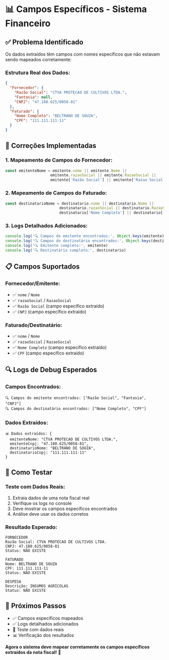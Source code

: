 # 📊 Campos Específicos - Sistema Financeiro

## ✅ **Problema Identificado**

Os dados extraídos têm campos com nomes específicos que não estavam sendo mapeados corretamente:

### **Estrutura Real dos Dados:**
```json
{
  "Fornecedor": {
    "Razão Social": "CTVA PROTECAO DE CULTIVOS LTDA.",
    "Fantasia": null,
    "CNPJ": "47.180.625/0058-81"
  },
  "Faturado": {
    "Nome Completo": "BELTRANO DE SOUZA",
    "CPF": "111.111.111-11"
  }
}
```

## 🔧 **Correções Implementadas**

### **1. Mapeamento de Campos do Fornecedor:**
```typescript
const emitenteNome = emitente.nome || emitente.Nome || 
                    emitente.razaoSocial || emitente.RazaoSocial || 
                    emitente['Razão Social'] || emitente['Razao Social'] || 'N/A'
```

### **2. Mapeamento de Campos do Faturado:**
```typescript
const destinatarioNome = destinatario.nome || destinatario.Nome || 
                        destinatario.razaoSocial || destinatario.RazaoSocial || 
                        destinatario['Nome Completo'] || destinatario['Nome Completo'] || 'N/A'
```

### **3. Logs Detalhados Adicionados:**
```typescript
console.log('🔍 Campos do emitente encontrados:', Object.keys(emitente))
console.log('🔍 Campos do destinatário encontrados:', Object.keys(destinatario))
console.log('🔍 Emitente completo:', emitente)
console.log('🔍 Destinatário completo:', destinatario)
```

## 📋 **Campos Suportados**

### **Fornecedor/Emitente:**
- ✅ `nome` / `Nome`
- ✅ `razaoSocial` / `RazaoSocial`
- ✅ `Razão Social` (campo específico extraído)
- ✅ `CNPJ` (campo específico extraído)

### **Faturado/Destinatário:**
- ✅ `nome` / `Nome`
- ✅ `razaoSocial` / `RazaoSocial`
- ✅ `Nome Completo` (campo específico extraído)
- ✅ `CPF` (campo específico extraído)

## 🔍 **Logs de Debug Esperados**

### **Campos Encontrados:**
```
🔍 Campos do emitente encontrados: ["Razão Social", "Fantasia", "CNPJ"]
🔍 Campos do destinatário encontrados: ["Nome Completo", "CPF"]
```

### **Dados Extraídos:**
```
📊 Dados extraídos: {
  emitenteNome: "CTVA PROTECAO DE CULTIVOS LTDA.",
  emitenteCnpj: "47.180.625/0058-81",
  destinatarioNome: "BELTRANO DE SOUZA",
  destinatarioCnpj: "111.111.111-11"
}
```

## 🧪 **Como Testar**

### **Teste com Dados Reais:**
1. Extraia dados de uma nota fiscal real
2. Verifique os logs no console
3. Deve mostrar os campos específicos encontrados
4. Análise deve usar os dados corretos

### **Resultado Esperado:**
```
FORNECEDOR
Razão Social: CTVA PROTECAO DE CULTIVOS LTDA.
CNPJ: 47.180.625/0058-81
Status: NÃO EXISTE

FATURADO
Nome: BELTRANO DE SOUZA
CPF: 111.111.111-11
Status: NÃO EXISTE

DESPESA
Descrição: INSUMOS AGRÍCOLAS
Status: NÃO EXISTE
```

## 🎯 **Próximos Passos**

- ✅ Campos específicos mapeados
- ✅ Logs detalhados adicionados
- 🔄 Teste com dados reais
- 📊 Verificação dos resultados

**Agora o sistema deve mapear corretamente os campos específicos extraídos da nota fiscal!** 🚀
